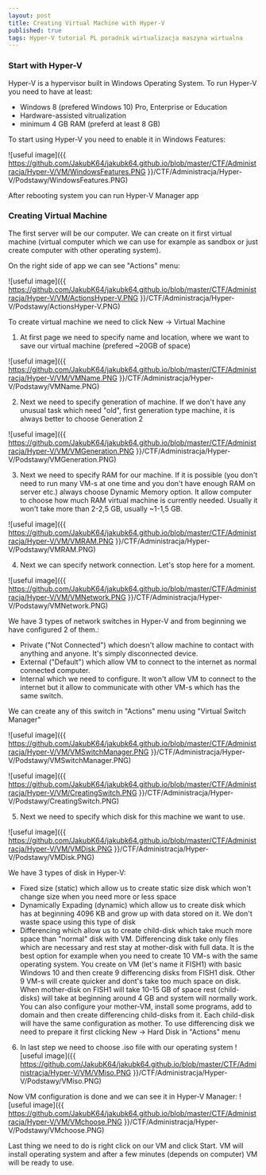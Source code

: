 ```yaml
---
layout: post
title: Creating Virtual Machine with Hyper-V
published: true
tags: Hyper-V tutorial PL poradnik wirtualizacja maszyna wirtualna
---
```


### Start with Hyper-V

Hyper-V is a hypervisor built in Windows Operating System. To run Hyper-V you need to have at least:
- Windows 8 (prefered Windows 10) Pro, Enterprise or Education
- Hardware-assisted vitrualization
- minimum 4 GB RAM (preferd at least 8 GB)

To start using Hyper-V you need to enable it in Windows Features:

![useful image]({{ https://github.com/JakubK64/jakubk64.github.io/blob/master/CTF/Administracja/Hyper-V/VM/WindowsFeatures.PNG }}/CTF/Administracja/Hyper-V/Podstawy/WindowsFeatures.PNG)

After rebooting system you can run Hyper-V Manager app

### Creating Virtual Machine

The first server will be our computer. We can create on it first virtual machine (virtual computer which we can use for example as sandbox or just create computer
with other operating system).

On the right side of app we can see "Actions" menu:

![useful image]({{ https://github.com/JakubK64/jakubk64.github.io/blob/master/CTF/Administracja/Hyper-V/VM/ActionsHyper-V.PNG }}/CTF/Administracja/Hyper-V/Podstawy/ActionsHyper-V.PNG)

To create virtual machine we need to click New -> Virtual Machine

1. At first page we need to specify name and location, where we want to save our virtual machine (prefered ~20GB of space)

![useful image]({{ https://github.com/JakubK64/jakubk64.github.io/blob/master/CTF/Administracja/Hyper-V/VM/VMName.PNG }}/CTF/Administracja/Hyper-V/Podstawy/VMName.PNG)

2. Next we need to specify generation of machine. If we don't have any unusual task which need "old", first generation type machine, it is always better to choose Generation 2

![useful image]({{ https://github.com/JakubK64/jakubk64.github.io/blob/master/CTF/Administracja/Hyper-V/VM/VMGeneration.PNG }}/CTF/Administracja/Hyper-V/Podstawy/VMGeneration.PNG)

3. Next we need to specify RAM for our machine. If it is possible (you don't need to run many VM-s at one time and you don't have enough RAM on server etc.) always choose Dynamic Memory option. It allow computer to choose how much RAM virtual machine is currently needed. Usually it won't take more than 2-2,5 GB, usually ~1-1,5 GB.

![useful image]({{ https://github.com/JakubK64/jakubk64.github.io/blob/master/CTF/Administracja/Hyper-V/VM/VMRAM.PNG }}/CTF/Administracja/Hyper-V/Podstawy/VMRAM.PNG)

4. Next we can specify network connection. Let's stop here for a moment. 

![useful image]({{ https://github.com/JakubK64/jakubk64.github.io/blob/master/CTF/Administracja/Hyper-V/VM/VMNetwork.PNG }}/CTF/Administracja/Hyper-V/Podstawy/VMNetwork.PNG)

We have 3 types of network switches in Hyper-V and from beginning we have configured 2 of them.:
- Private ("Not Connected") which doesn't allow machine to contact with anything and anyone. It's simply disconnected device.
- External ("Default") which allow VM to connect to the internet as normal connected computer.
- Internal which we need to configure. It won't allow VM to connect to the internet but it allow to communicate with other VM-s which has the same switch.

We can create any of this switch in "Actions" menu using "Virtual Switch Manager"

![useful image]({{ https://github.com/JakubK64/jakubk64.github.io/blob/master/CTF/Administracja/Hyper-V/VM/VMSwitchManager.PNG }}/CTF/Administracja/Hyper-V/Podstawy/VMSwitchManager.PNG)

![useful image]({{ https://github.com/JakubK64/jakubk64.github.io/blob/master/CTF/Administracja/Hyper-V/VM/CreatingSwitch.PNG }}/CTF/Administracja/Hyper-V/Podstawy/CreatingSwitch.PNG)

5. Next we need to specify which disk for this machine we want to use. 

![useful image]({{ https://github.com/JakubK64/jakubk64.github.io/blob/master/CTF/Administracja/Hyper-V/VM/VMDisk.PNG }}/CTF/Administracja/Hyper-V/Podstawy/VMDisk.PNG)

We have 3 types of disk in Hyper-V:
- Fixed size (static) which allow us to create static size disk which won't change size when you need more or less space
- Dynamically Expading (dynamic) which allow us to create disk which has at beginning 4096 KB and grow up with data stored on it. We don't waste space using this type of disk
- Differencing which allow us to create child-disk which take much more space than "normal" disk with VM. Differencing disk take only files which are necessary and rest stay at mother-disk with full data. It is the best option for example when you need to create 10 VM-s with the same operating system. You create on VM (let's name it FISH1) with basic Windows 10 and then create 9 differencing disks from FISH1 disk. Other 9 VM-s will create quicker and dont's take too much space on disk. When mother-disk on FISH1 will take 10-15 GB of space rest (child-disks) will take at beginning around 4 GB and system will normally work. You can also configure your mother-VM, install some programs, add to domain and then create differencing child-disks from it. Each child-disk will have the same configuration as mother.
  To use differencing disk we need to prepare it first clicking New -> Hard Disk in "Actions" menu 

6. In last step we need to choose .iso file with our operating system
![useful image]({{ https://github.com/JakubK64/jakubk64.github.io/blob/master/CTF/Administracja/Hyper-V/VM/VMiso.PNG }}/CTF/Administracja/Hyper-V/Podstawy/VMiso.PNG)

Now VM configuration is done and we can see it in Hyper-V Manager:
![useful image]({{ https://github.com/JakubK64/jakubk64.github.io/blob/master/CTF/Administracja/Hyper-V/VM/VMchoose.PNG }}/CTF/Administracja/Hyper-V/Podstawy/VMchoose.PNG)

Last thing we need to do is right click on our VM and click Start. VM will install operating system and after a few minutes (depends on computer) VM will be ready to use.



																																	